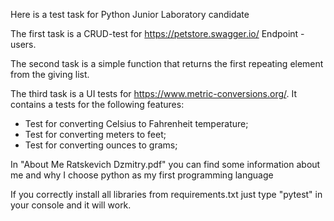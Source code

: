Here is a test task for Python Junior Laboratory candidate

The first task is a CRUD-test for https://petstore.swagger.io/ Endpoint - users.

The second task is a simple function that returns the first repeating element from the giving list.

The third task is a UI tests for https://www.metric-conversions.org/.
It contains a tests for the following features:
- Test for converting Celsius to Fahrenheit temperature;
- Test for converting meters to feet;
- Test for converting ounces to grams;

In "About Me Ratskevich Dzmitry.pdf" you can find some information about me and why I choose python as my first programming language

If you correctly install all libraries from requirements.txt just type "pytest" in your console and it will work.

